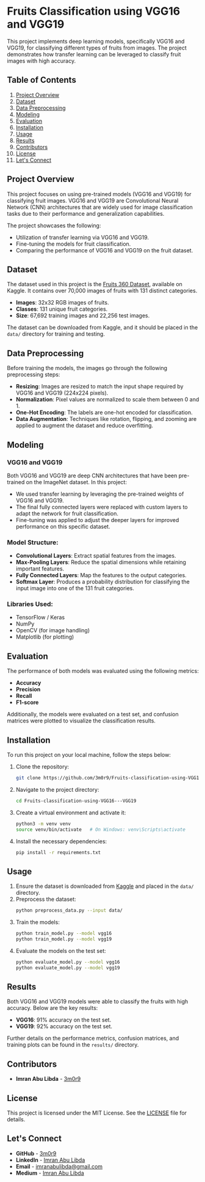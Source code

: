 # Fruits Classification using VGG16 and VGG19

This project implements deep learning models, specifically VGG16 and VGG19, for classifying different types of fruits from images. The project demonstrates how transfer learning can be leveraged to classify fruit images with high accuracy.

## Table of Contents

1. [Project Overview](#project-overview)
2. [Dataset](#dataset)
3. [Data Preprocessing](#data-preprocessing)
4. [Modeling](#modeling)
5. [Evaluation](#evaluation)
6. [Installation](#installation)
7. [Usage](#usage)
8. [Results](#results)
9. [Contributors](#contributors)
10. [License](#license)
11. [Let's Connect](#lets-connect)

## Project Overview

This project focuses on using pre-trained models (VGG16 and VGG19) for classifying fruit images. VGG16 and VGG19 are Convolutional Neural Network (CNN) architectures that are widely used for image classification tasks due to their performance and generalization capabilities.

The project showcases the following:
- Utilization of transfer learning via VGG16 and VGG19.
- Fine-tuning the models for fruit classification.
- Comparing the performance of VGG16 and VGG19 on the fruit dataset.

## Dataset

The dataset used in this project is the [Fruits 360 Dataset](https://www.kaggle.com/datasets/moltean/fruits), available on Kaggle. It contains over 70,000 images of fruits with 131 distinct categories.

- **Images**: 32x32 RGB images of fruits.
- **Classes**: 131 unique fruit categories.
- **Size**: 67,692 training images and 22,256 test images.

The dataset can be downloaded from Kaggle, and it should be placed in the `data/` directory for training and testing.

## Data Preprocessing

Before training the models, the images go through the following preprocessing steps:
- **Resizing**: Images are resized to match the input shape required by VGG16 and VGG19 (224x224 pixels).
- **Normalization**: Pixel values are normalized to scale them between 0 and 1.
- **One-Hot Encoding**: The labels are one-hot encoded for classification.
- **Data Augmentation**: Techniques like rotation, flipping, and zooming are applied to augment the dataset and reduce overfitting.

## Modeling

### VGG16 and VGG19

Both VGG16 and VGG19 are deep CNN architectures that have been pre-trained on the ImageNet dataset. In this project:
- We used transfer learning by leveraging the pre-trained weights of VGG16 and VGG19.
- The final fully connected layers were replaced with custom layers to adapt the network for fruit classification.
- Fine-tuning was applied to adjust the deeper layers for improved performance on this specific dataset.

### Model Structure:
- **Convolutional Layers**: Extract spatial features from the images.
- **Max-Pooling Layers**: Reduce the spatial dimensions while retaining important features.
- **Fully Connected Layers**: Map the features to the output categories.
- **Softmax Layer**: Produces a probability distribution for classifying the input image into one of the 131 fruit categories.

### Libraries Used:
- TensorFlow / Keras
- NumPy
- OpenCV (for image handling)
- Matplotlib (for plotting)

## Evaluation

The performance of both models was evaluated using the following metrics:
- **Accuracy**
- **Precision**
- **Recall**
- **F1-score**

Additionally, the models were evaluated on a test set, and confusion matrices were plotted to visualize the classification results.

## Installation

To run this project on your local machine, follow the steps below:

1. Clone the repository:
   ```bash
   git clone https://github.com/3m0r9/Fruits-classification-using-VGG16---VGG19.git
   ```
2. Navigate to the project directory:
   ```bash
   cd Fruits-classification-using-VGG16---VGG19
   ```
3. Create a virtual environment and activate it:
   ```bash
   python3 -m venv venv
   source venv/bin/activate   # On Windows: venv\Scripts\activate
   ```
4. Install the necessary dependencies:
   ```bash
   pip install -r requirements.txt
   ```

## Usage

1. Ensure the dataset is downloaded from [Kaggle](https://www.kaggle.com/datasets/moltean/fruits) and placed in the `data/` directory.
2. Preprocess the dataset:
   ```bash
   python preprocess_data.py --input data/
   ```
3. Train the models:
   ```bash
   python train_model.py --model vgg16
   python train_model.py --model vgg19
   ```
4. Evaluate the models on the test set:
   ```bash
   python evaluate_model.py --model vgg16
   python evaluate_model.py --model vgg19
   ```

## Results

Both VGG16 and VGG19 models were able to classify the fruits with high accuracy. Below are the key results:

- **VGG16**: 91% accuracy on the test set.
- **VGG19**: 92% accuracy on the test set.

Further details on the performance metrics, confusion matrices, and training plots can be found in the `results/` directory.

## Contributors

- **Imran Abu Libda** - [3m0r9](https://github.com/3m0r9)

## License

This project is licensed under the MIT License. See the [LICENSE](LICENSE) file for details.

## Let's Connect

- **GitHub** - [3m0r9](https://github.com/3m0r9)
- **LinkedIn** - [Imran Abu Libda](https://www.linkedin.com/in/imran-abu-libda/)
- **Email** - [imranabulibda@gmail.com](mailto:imranabulibda@gmail.com)
- **Medium** - [Imran Abu Libda](https://medium.com/@imranabulibda_23845)
